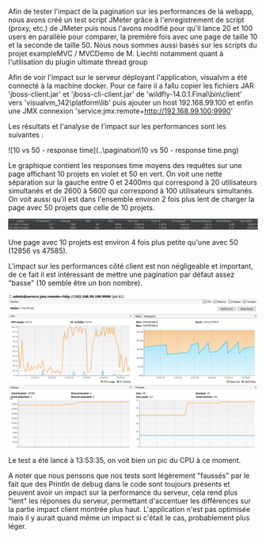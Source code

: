 Afin de tester l'impact de la pagination sur les performances de la webapp, nous avons créé un test script JMeter grâce à l'enregistrement de script (proxy, etc.) de JMeter puis nous l'avons modifié pour qu'il lance 20 et 100 users en parallèle pour comparer, la première fois avec une page de taille 10 et la seconde de taille 50. Nous nous sommes aussi basés sur les scripts du projet exampleMVC / MVCDemo de M. Liechti notamment quant à l'utilisation du plugin ultimate thread group

Afin de voir l'impact sur le serveur déployant l'application, visualvm a été connecté à la machine docker. Pour ce faire il a fallu copier les fichiers JAR 'jboss-client.jar' et 'jboss-cli-client.jar' de 'wildfly-14.0.1.Final\bin\client' vers 'visualvm_142\platform\lib' puis ajouter un host 192.168.99.100 et enfin une JMX connexion 'service:jmx:remote+http://192.168.99.100:9990'

Les résultats et l'analyse de l'impact sur les performances sont les suivantes :

![10 vs 50 - response time](..\pagination\10 vs 50 - response time.png)

Le graphique contient les responses time moyens des requêtes sur une page affichant 10 projets en violet et 50 en vert. On voit une nette séparation sur la gauche entre 0 et 2400ms qui correspond à 20 utilisateurs simultanés et de 2600 à 5600 qui correspond à 100 utilisateurs simultanés. On voit aussi qu'il est dans l'ensemble environ 2 fois plus lent de charger la page avec 50 projets que celle de 10 projets.

![avg-bytes](..\pagination\avg-bytes.png)

Une page avec 10 projets est environ 4 fois plus petite qu'une avec 50 (12856 vs 47585).



L'impact sur les performances côté client est non négligeable et important, de ce fait il est intéressant de mettre une pagination par défaut assez "basse" (10 semble être un bon nombre).



![visualvm](..\pagination\visualvm.png)

Le test a été lancé à 13:53:35, on voit bien un pic du CPU à ce moment.



A noter que nous pensons que nos tests sont légèrement "faussés" par le fait que des Println de debug dans le code sont toujours présents et peuvent avoir un impact sur la performance du serveur, cela rend plus "lent" les réponses du serveur, permettant d'accentuer les différences sur la partie impact client montrée plus haut. L'application n'est pas optimisée mais il y aurait quand même un impact si c'était le cas, probablement plus léger.